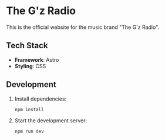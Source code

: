 # The G'z Radio

This is the official website for the music brand "The G'z Radio".

## Tech Stack

- **Framework**: Astro
- **Styling**: CSS

## Development

1.  Install dependencies:
    ```bash
    npm install
    ```

2.  Start the development server:
    ```bash
    npm run dev
    ```
